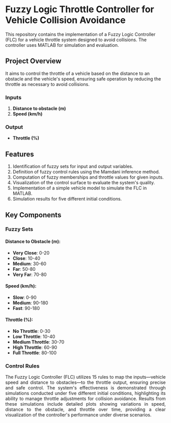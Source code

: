 # Fuzzy Logic Throttle Controller for Vehicle Collision Avoidance

This repository contains the implementation of a Fuzzy Logic Controller (FLC) for a vehicle throttle system designed to avoid collisions. The controller uses MATLAB for simulation and evaluation.

## Project Overview

It aims to control the throttle of a vehicle based on the distance to an obstacle and the vehicle's speed, ensuring safe operation by reducing the throttle as necessary to avoid collisions.

### Inputs
1. **Distance to obstacle (m)**
2. **Speed (km/h)**

### Output
- **Throttle (%)**

## Features
1. Identification of fuzzy sets for input and output variables.
2. Definition of fuzzy control rules using the Mamdani inference method.
3. Computation of fuzzy memberships and throttle values for given inputs.
4. Visualization of the control surface to evaluate the system's quality.
5. Implementation of a simple vehicle model to simulate the FLC in MATLAB.
6. Simulation results for five different initial conditions.

## Key Components

### Fuzzy Sets

#### Distance to Obstacle (m):
- **Very Close**: 0-20
- **Close**: 10-40
- **Medium**: 30-60
- **Far**: 50-80
- **Very Far**: 70-80

#### Speed (km/h):
- **Slow**: 0-90
- **Medium**: 90-180
- **Fast**: 90-180

#### Throttle (%):
- **No Throttle**: 0-30
- **Low Throttle**: 10-40
- **Medium Throttle**: 30-70
- **High Throttle**: 60-90
- **Full Throttle**: 80-100

### Control Rules

<p align="justify"> The Fuzzy Logic Controller (FLC) utilizes 15 rules to map the inputs—vehicle speed and distance to obstacles—to the throttle output, ensuring precise and safe control. The system's effectiveness is demonstrated through simulations conducted under five different initial conditions, highlighting its ability to manage throttle adjustments for collision avoidance. Results from these simulations include detailed plots showing variations in speed, distance to the obstacle, and throttle over time, providing a clear visualization of the controller's performance under diverse scenarios. </p>



